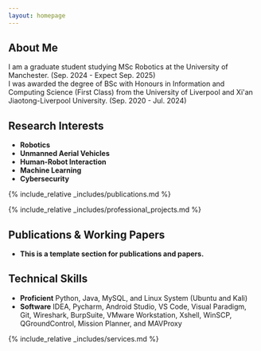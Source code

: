 ```yaml
---
layout: homepage
---
```


## About Me

I am a graduate student studying MSc Robotics at the University of Manchester. (Sep. 2024 - Expect Sep. 2025)  
I was awarded the degree of BSc with Honours in Information and Computing Science (First Class) from the University of Liverpool and Xi'an Jiaotong-Liverpool University. (Sep. 2020 - Jul. 2024)

## Research Interests

- **Robotics** 
- **Unmanned Aerial Vehicles**
- **Human-Robot Interaction**
- **Machine Learning**
- **Cybersecurity**

{% include_relative _includes/publications.md %}


{% include_relative _includes/professional_projects.md %}

## Publications & Working Papers

- **This is a template section for publications and papers.**


## Technical Skills

- **Proficient**  Python, Java, MySQL, and Linux System (Ubuntu and Kali)
- **Software**  IDEA, Pycharm, Android Studio, VS Code, Visual Paradigm, Git, Wireshark, BurpSuite, VMware Workstation, Xshell, WinSCP, QGroundControl, Mission Planner, and MAVProxy



{% include_relative _includes/services.md %}
